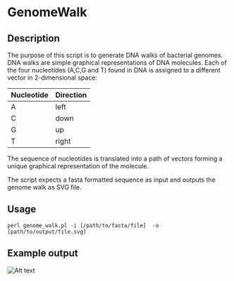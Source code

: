 # GenomeWalk

## Description

The purpose of this script is to generate DNA walks of bacterial genomes. 
DNA walks are simple graphical representations of DNA molecules.
Each of the four nucleotides (A,C,G and T) found in DNA is assigned to a different vector in 2-dimensional space:

Nucleotide | Direction
------------ | -------------
A | left
C | down
G | up
T | right

The sequence of nucleotides is translated into a path of vectors forming a unique graphical representation of the molecule.

The script expects a fasta formatted sequence as input and outputs the genome walk as SVG file.

## Usage

```
perl genome_walk.pl -i [/path/to/fasta/file]  -o [path/to/output/file.svg]
```


## Example output
![Alt text](http://digiomics.github.io/GenomeWalk/img/EcEDL9331.svg)

